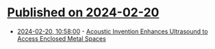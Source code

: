 # [Published on 2024-02-20](index.md)

* [2024-02-20, 10:58:00](https://soylentnews.org/article.pl?sid=24/02/18/1840247&from=rss) - [Acoustic Invention Enhances Ultrasound to Access Enclosed Metal Spaces](https://soylentnews.org/article.pl?sid=24/02/18/1840247&from=rss)
